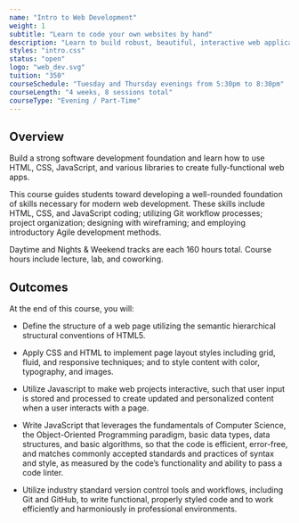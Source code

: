 ```yaml
---
name: "Intro to Web Development"
weight: 1
subtitle: "Learn to code your own websites by hand"
description: "Learn to build robust, beautiful, interactive web applications.  This course focuses on the contemporary skills needed for a career in web development today."
styles: "intro.css"
status: "open"
logo: "web_dev.svg"
tuition: "350"
courseSchedule: "Tuesday and Thursday evenings from 5:30pm to 8:30pm"
courseLength: "4 weeks, 8 sessions total"
courseType: "Evening / Part-Time"
---
```


## Overview

Build a strong software development foundation and learn how to use HTML, CSS, JavaScript, and various libraries to create fully-functional web apps.

This course guides students toward developing a well-rounded foundation of skills necessary for modern web development. These skills include HTML, CSS, and JavaScript coding; utilizing Git workflow processes; project organization; designing with wireframing; and employing introductory Agile development methods.

Daytime and Nights & Weekend tracks are each 160 hours total. Course hours include lecture, lab, and coworking.

## Outcomes

At the end of this course, you will:

* Define the structure of a web page utilizing the semantic hierarchical structural conventions of HTML5.

* Apply CSS and HTML to implement page layout styles including grid, fluid, and responsive techniques; and to style content with color, typography, and images.

* Utilize Javascript to make web projects interactive, such that user input is stored and processed to create updated and personalized content when a user interacts with a page.

* Write JavaScript that leverages the fundamentals of Computer Science, the Object-Oriented Programming paradigm, basic data types, data structures, and basic algorithms, so that the code is efficient, error-free, and matches commonly accepted standards and practices of syntax and style, as measured by the code’s functionality and ability to pass a code linter.

* Utilize industry standard version control tools and workflows, including Git and GitHub, to write functional, properly styled code and to work efficiently and harmoniously in professional environments.